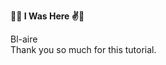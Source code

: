 __🤘🤘 I Was Here ✌️👊__
<!-- 
leave a blank space before entering your name.
type your name, then put two spaces after it. 
then type your message.  -->

Bl-aire  
Thank you so much for this tutorial.
